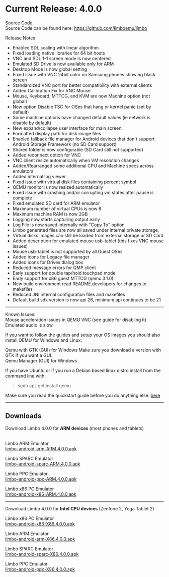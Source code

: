 # Current Release: 4.0.0  
Source Code  
Source Code can be found here: https://github.com/limboemu/limbo  
  
  
Release Notes  
  
* Enabled SDL scaling with linear algorithm
* Fixed loading native libraries for 64 bit hosts
* VNC and SDL 1-1 screen mode is now centered
* Emulated SD Drive is now available only for ARM
* Desktop Mode is now global setting
* Fixed issue with VNC 24bit color on Samsung phones showing black screen
* Standardized VNC port for better compatibility with external clients
* Added Calibration Fix for VNC Mouse
* Mouse, Keyboard, MTTCG, and KVM are now Machine option (not global)
* New option Disable TSC for OSes that hang or kernel panic (set by default)
* Some machine options have changed default values (ie network is disable by default)
* New expand/collapse user interface for main screen.
* Formatted display path for disk image files
* Enabled fallback file manager for Android devices that don't support Android Storage Framework (no SD Card support)
* Shared folder is now configurable (SD Card still not supported)
* Added reconnect option for VNC
* VNC client resize automatically when VM resolution changes
* Added/Rearranged some additional CPU and Machine specs across emulators
* Added internal log viewer
* Fixed issue with virtual disk files containing percent symbol
* QEMU monitor is now resized automatically
* Fixed issue with crashing and/or corrupting vm states after pause is complete
* Fixed emulated SD card for ARM emulator
* Maximum number of virtual CPUs is now 8
* Maximum machine RAM is now 2GB
* Logging now starts capturing output early
* Log File is now saved internally with "Copy To" option
* Limbo generated files are now all saved under internal private storage,
* Virtual disks images can still be loaded from external storage or SD Card
* Added description for emulated mouse usb-tablet (this fixes VNC mouse issues)
* Mouse usb-tablet is not supported by all Guest OSes
* Added icons for Legacy file manager
* Added icons for Drives dialog box
* Reduced message errors for QMP client
* Early support for double tap/hold touchpad mode
* Early support for x86 guest MTTCG (qemu 3.1.0)
* New build environment read README.developers for changes to makefiles
* Reduced JNI internal configuration files and makefiles
* Default build sdk version is now api 26, minimum api continues to be 21
  
  
***

Known Issues:  
Mouse acceleration issues in QEMU VNC (see guide for disabling it)  
Emulated audio is slow  

  
If you want to follow the guides and setup your OS images you should also install QEMU for Windows and Linux:  
  
Qemu with GTK (GUI) for Windows Make sure you download a version with GTK if you want a GUI.  
Qemu Manager (GUI) for Windows  
  
If you have Ubuntu or if you run a Debian based linux distro install from the command line with:   
> sudo apt-get install qemu  
  
Make sure you read the quickstart guide before you do anything else: [here](https://github.com/limboemu/limbo/wiki/Quickstart)  
  
***

## Downloads  
﻿Download Limbo 4.0.0 for **ARM devices** (most phones and tablets)  
  ​
  
Limbo ARM Emulator  
[limbo-android-arm-ARM.4.0.0.apk](https://drive.google.com/uc?export=download&id=1XID78k8hxEQzJqoT5LmMflm6-RDXJoR7)
  
Limbo SPARC Emulator   
[limbo-android-sparc-ARM.4.0.0.apk](https://drive.google.com/uc?export=download&id=1uRj8_g5UJlKMHv2YM24Jo0Wb9UWyhKgv)  
  
Limbo PPC Emulator  
[limbo-android-ppc-ARM.4.0.0.apk](https://drive.google.com/uc?export=download&id=1yHCOonMbvSIhYAMAaiE0KhHjpMdCJu8L)  
  
Limbo x86 PC Emulator  
[limbo-android-x86-ARM.4.0.0.apk](https://drive.google.com/uc?export=download&id=1mF1mZbuf1DHMmUoThFLHPEg8UEcPWeLW)  
  
***

Download Limbo 4.0.0 for **Intel CPU devices** (Zenfone 2, Yoga Tablet 2)  
  
  
Limbo x86 PC Emulator  
[limbo-android-x86-X86.4.0.0.apk](https://drive.google.com/uc?export=download&id=1WxCrFCdF7i2eRbsZUYp8Qi0oIBP5Qaa6)  
  
Limbo ARM Emulator  
[limbo-android-arm-X86.4.0.0.apk](https://drive.google.com/uc?export=download&id=1xOWDfcDb7UniFhwoCgvnYT7Z0K02-5-n)  
  
Limbo SPARC Emulator  
[limbo-android-sparc-X86.4.0.0.apk](https://drive.google.com/uc?export=download&id=1XrmbGmk3kExbM5MAZQ1T8XRM56KZmWKR)  
  
Limbo PPC Emulator  
[limbo-android-ppc-X86.4.0.0.apk](https://drive.google.com/uc?export=download&id=1FcaB45nlKxIBxrNCaQ3AwbRVrhoUu4ld)  
  